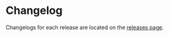 # Changelog

Changelogs for each release are located on the [releases page](https://github.com/google-github-actions/deploy-cloud-functions/releases).

